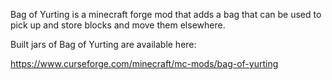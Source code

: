 Bag of Yurting is a minecraft forge mod that adds a bag that can be used to pick up and store blocks and move them elsewhere.

Built jars of Bag of Yurting are available here:

https://www.curseforge.com/minecraft/mc-mods/bag-of-yurting
